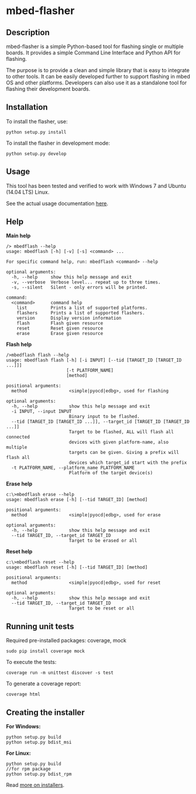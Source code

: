# mbed-flasher 

## Description

mbed-flasher is a simple Python-based tool for flashing single or multiple boards.
It provides a simple Command Line Interface and Python API for flashing. 

The purpose is to provide a clean and simple library that is easy to integrate to other tools.
It can be easily developed further to support flashing in mbed OS and other platforms.
Developers can also use it as a standalone tool for flashing their development boards.


## Installation

To install the flasher, use:

`python setup.py install`

To install the flasher in development mode:

`python setup.py develop`

## Usage

This tool has been tested and verified to work with Windows 7 and Ubuntu (14.04 LTS) Linux.

See the actual usage documentation [here](doc/usage.md).

## Help

**Main help**

```
/> mbedflash --help
usage: mbedflash [-h] [-v] [-s] <command> ...

For specific command help, run: mbedflash <command> --help

optional arguments:
  -h, --help     show this help message and exit
  -v, --verbose  Verbose level... repeat up to three times.
  -s, --silent   Silent - only errors will be printed.

command:
  <command>      command help
    list         Prints a list of supported platforms.
    flashers     Prints a list of supported flashers.
    version      Display version information
    flash        Flash given resource
    reset        Reset given resource
    erase        Erase given resource

```

**Flash help**

```
/>mbedflash flash --help
usage: mbedflash flash [-h] [-i INPUT] [--tid [TARGET_ID [TARGET_ID ...]]]
                       [-t PLATFORM_NAME]
                       [method]

positional arguments:
  method                <simple|pyocd|edbg>, used for flashing

optional arguments:
  -h, --help            show this help message and exit
  -i INPUT, --input INPUT
                        Binary input to be flashed.
  --tid [TARGET_ID [TARGET_ID ...]], --target_id [TARGET_ID [TARGET_ID ...]]
                        Target to be flashed, ALL will flash all connected
                        devices with given platform-name, also multiple
                        targets can be given. Giving a prefix will flash all
                        devices which target_id start with the prefix
  -t PLATFORM_NAME, --platform_name PLATFORM_NAME
                        Platform of the target device(s)

```

**Erase help**

```
c:\>mbedflash erase --help
usage: mbedflash erase [-h] [--tid TARGET_ID] [method]

positional arguments:
  method                <simple|pyocd|edbg>, used for erase

optional arguments:
  -h, --help            show this help message and exit
  --tid TARGET_ID, --target_id TARGET_ID
                        Target to be erased or all

```

**Reset help**

```
c:\>mbedflash reset --help
usage: mbedflash reset [-h] [--tid TARGET_ID] [method]

positional arguments:
  method                <simple|pyocd|edbg>, used for reset

optional arguments:
  -h, --help            show this help message and exit
  --tid TARGET_ID, --target_id TARGET_ID
                        Target to be reset or all

```

## Running unit tests

Required pre-installed packages: coverage, mock

```
sudo pip install coverage mock
```

To execute the tests:
```
coverage run -m unittest discover -s test
```

To generate a coverage report:

```
coverage html
```

## Creating the installer

**For Windows:**
```
python setup.py build
python setup.py bdist_msi
```

**For Linux:**
```
python setup.py build
//for rpm package
python setup.py bdist_rpm
```
Read [more on installers](https://docs.python.org/2/distutils/builtdist.html).

